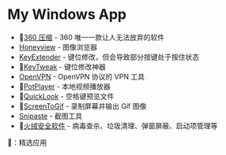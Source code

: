 # My Windows App

- 🌟[360 压缩](http://yasuo.360.cn/) - 360 唯一一款让人无法放弃的软件
- [Honeyview](https://www.bandisoft.com/honeyview/) - 图像浏览器
- [KeyExtender](https://keyextender.en.softonic.com/) - 键位修改，但会导致部分按键处于按住状态
- 🌟[KeyTweak](https://www.bleepingcomputer.com/download/keytweak/) - 键位修改神器
- [OpenVPN](https://openvpn.net/) - OpenVPN 协议的 VPN 工具
- 🌟[PotPlayer](https://potplayer.daum.net/) - 本地视频播放器
- 🌟[QuickLook](https://github.com/QL-Win/QuickLook) - 空格键预览文件
- 🌟[ScreenToGif](https://www.screentogif.com/) - 录制屏幕并输出 Gif 图像
- [Snipaste](https://zh.snipaste.com/) - 截图工具
- 🌟[火绒安全软件](https://www.huorong.cn/) - 病毒查杀、垃圾清理、弹窗屏蔽、启动项管理等

🌟：精选应用
